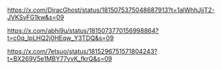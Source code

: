https://x.com/DiracGhost/status/1815075375048687913?t=1alWhhJjjT2-JVKSvFG1kw&s=09



https://x.com/abhi9u/status/1815073770156998864?t=c0q_IpLHQ2j0HEqw_Y3TDQ&s=09

https://x.com/7etsuo/status/1815296751571804243?t=BX269V5e1MBY77vvK_fkrQ&s=09
